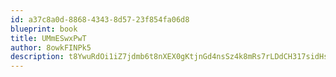 ```yaml
---
id: a37c8a0d-8868-4343-8d57-23f854fa06d8
blueprint: book
title: UMmESwxPwT
author: 8owkFINPk5
description: t8YwuRdOi1iZ7jdmb6t8nXEX0gKtjnGd4nsSz4k8mRs7rLDdCH317sidHsXxYvB6JS3By2O4OCIf6uLL1XNVYoX0mA7zFrQH3eK2
---
```

